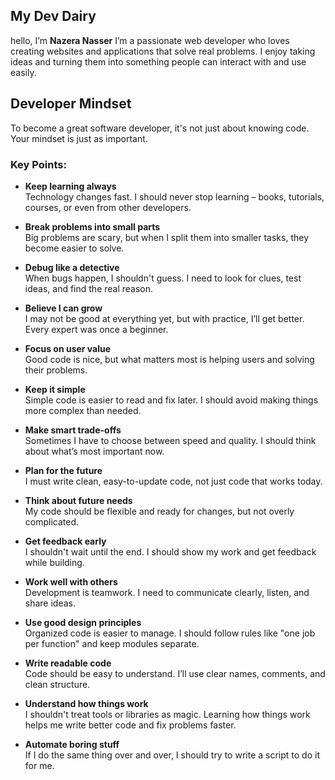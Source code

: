 ## My Dev Dairy
hello, I’m **Nazera Nasser** I’m a passionate web developer who loves creating websites and applications that solve real problems. I enjoy taking ideas and turning them into something people can interact with and use easily.
## Developer Mindset

To become a great software developer, it's not just about knowing code. Your mindset is just as important.

### Key Points:

- **Keep learning always**  
  Technology changes fast. I should never stop learning – books, tutorials, courses, or even from other developers.

- **Break problems into small parts**  
  Big problems are scary, but when I split them into smaller tasks, they become easier to solve.

- **Debug like a detective**  
  When bugs happen, I shouldn't guess. I need to look for clues, test ideas, and find the real reason.

- **Believe I can grow**  
  I may not be good at everything yet, but with practice, I’ll get better. Every expert was once a beginner.

- **Focus on user value**  
  Good code is nice, but what matters most is helping users and solving their problems.

- **Keep it simple**  
  Simple code is easier to read and fix later. I should avoid making things more complex than needed.

- **Make smart trade-offs**  
  Sometimes I have to choose between speed and quality. I should think about what’s most important now.

- **Plan for the future**  
  I must write clean, easy-to-update code, not just code that works today.

- **Think about future needs**  
  My code should be flexible and ready for changes, but not overly complicated.

- **Get feedback early**  
  I shouldn't wait until the end. I should show my work and get feedback while building.

- **Work well with others**  
  Development is teamwork. I need to communicate clearly, listen, and share ideas.

- **Use good design principles**  
  Organized code is easier to manage. I should follow rules like "one job per function" and keep modules separate.

- **Write readable code**  
  Code should be easy to understand. I’ll use clear names, comments, and clean structure.

- **Understand how things work**  
  I shouldn't treat tools or libraries as magic. Learning how things work helps me write better code and fix problems faster.

- **Automate boring stuff**  
  If I do the same thing over and over, I should try to write a script to do it for me.
